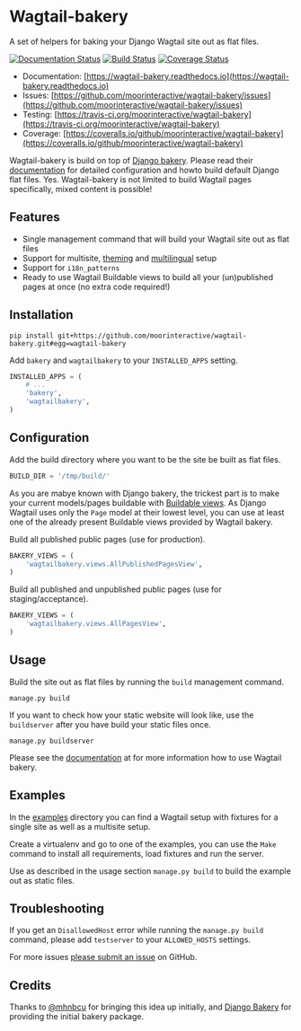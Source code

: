 # Wagtail-bakery

A set of helpers for baking your Django Wagtail site out as flat files.

[![Documentation Status](https://readthedocs.org/projects/wagtail-bakery/badge/?version=latest)](http://wagtail-bakery.readthedocs.io/en/latest/?badge=latest)
[![Build Status](https://travis-ci.org/moorinteractive/wagtail-bakery.svg?branch=master)](https://travis-ci.org/moorinteractive/wagtail-bakery)
[![Coverage Status](https://coveralls.io/repos/github/moorinteractive/wagtail-bakery/badge.svg?branch=master)](https://coveralls.io/github/moorinteractive/wagtail-bakery?branch=master)

* Documentation: [https://wagtail-bakery.readthedocs.io](https://wagtail-bakery.readthedocs.io)
* Issues: [https://github.com/moorinteractive/wagtail-bakery/issues](https://github.com/moorinteractive/wagtail-bakery/issues)
* Testing: [https://travis-ci.org/moorinteractive/wagtail-bakery](https://travis-ci.org/moorinteractive/wagtail-bakery)
* Coverage: [https://coveralls.io/github/moorinteractive/wagtail-bakery](https://coveralls.io/github/moorinteractive/wagtail-bakery)

Wagtail-bakery is build on top of [Django bakery](https://github.com/datadesk/django-bakery). Please read their [documentation](https://django-bakery.readthedocs.io/en/latest/) for detailed configuration and howto build default Django flat files. Yes. Wagtail-bakery is not limited to build Wagtail pages specifically, mixed content is possible!

## Features

* Single management command that will build your Wagtail site out as flat files
* Support for multisite, [theming](https://github.com/moorinteractive/wagtail-themes) and [multilingual](http://docs.wagtail.io/en/latest/advanced_topics/i18n/index.html) setup
* Support for `i18n_patterns`
* Ready to use Wagtail Buildable views to build all your (un)published pages at once (no extra code required!)

## Installation

```
pip install git+https://github.com/moorinteractive/wagtail-bakery.git#egg=wagtail-bakery
```

Add `bakery` and `wagtailbakery` to your `INSTALLED_APPS` setting.

```python
INSTALLED_APPS = (
    # ...
    'bakery',
    'wagtailbakery',
)
```

## Configuration

Add the build directory where you want to be the site be built as flat files.

```python
BUILD_DIR = '/tmp/build/'
```

As you are mabye known with Django bakery, the trickest part is to make your current models/pages buildable with [Buildable views](https://django-bakery.readthedocs.io/en/latest/buildableviews.html). As Django Wagtail uses only the `Page` model at their lowest level, you can use at least one of the already present Buildable views provided by Wagtail bakery.

Build all published public pages (use for production).

```python
BAKERY_VIEWS = (
	'wagtailbakery.views.AllPublishedPagesView',
)
```

Build all published and unpublished public pages (use for staging/acceptance).

```python
BAKERY_VIEWS = (
	'wagtailbakery.views.AllPagesView',
)
```

## Usage

Build the site out as flat files by running the `build` management command.

```
manage.py build
```

If you want to check how your static website will look like, use the `buildserver` after you have build your static files once.

```
manage.py buildserver
```

Please see the [documentation](https://wagtail-bakery.readthedocs.io) at for more information how to use Wagtail bakery.

## Examples

In the [examples](https://github.com/moorinteractive/wagtail-bakery/tree/master/examples) directory you can find a Wagtail setup with fixtures for a single site as well as a multisite setup.

Create a virtualenv and go to one of the examples, you can use the `Make` command to install all requirements, load fixtures and run the server.

Use as described in the usage section `manage.py build` to build the example out as static files.

## Troubleshooting

If you get an `DisallowedHost` error while running the `manage.py build` command, please add `testserver` to your `ALLOWED_HOSTS` settings.

For more issues [please submit an issue](https://github.com/moorinteractive/wagtail-bakery/issues/new) on GitHub.

## Credits

Thanks to [@mhnbcu](https://github.com/mhnbcu/wagtailbakery) for bringing this
idea up initially, and [Django Bakery](https://github.com/datadesk/django-bakery)
for providing the initial bakery package.
